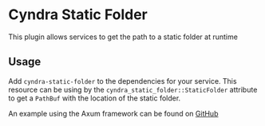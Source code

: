 # Cyndra Static Folder
This plugin allows services to get the path to a static folder at runtime

## Usage
Add `cyndra-static-folder` to the dependencies for your service. This resource can be using by the `cyndra_static_folder::StaticFolder` attribute to get a `PathBuf` with the location of the static folder.

An example using the Axum framework can be found on [GitHub](https://github.com/cyndra-hq/examples/tree/main/axum/websocket)
